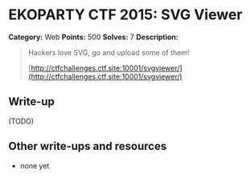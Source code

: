 # EKOPARTY CTF 2015: SVG Viewer

**Category:** Web
**Points:** 500
**Solves:** 7
**Description:**

> Hackers love SVG, go and upload some of them!
>
> [http://ctfchallenges.ctf.site:10001/svgviewer/](http://ctfchallenges.ctf.site:10001/svgviewer/)


## Write-up

(TODO)

## Other write-ups and resources

* none yet
